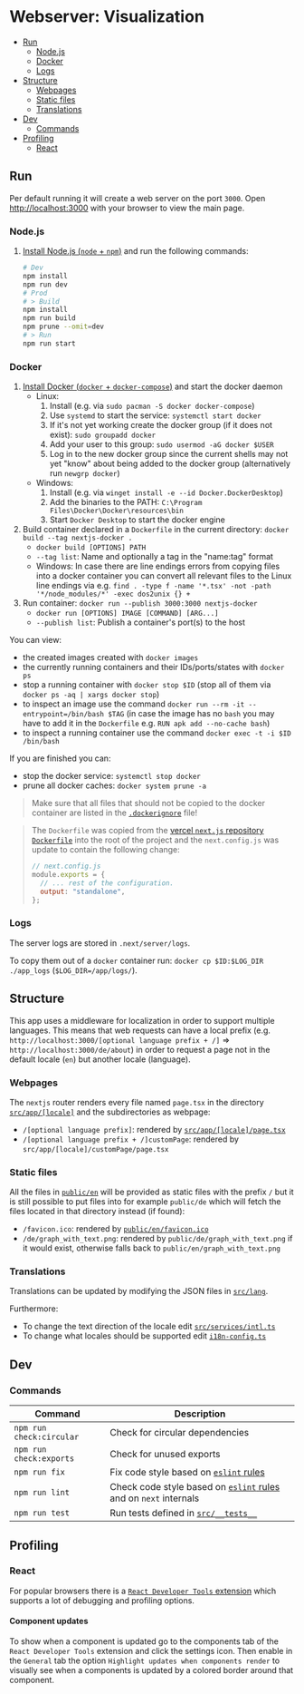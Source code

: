 # Webserver: Visualization

- [Run](#run)
  - [Node.js](#nodejs)
  - [Docker](#docker)
  - [Logs](#logs)
- [Structure](#structure)
  - [Webpages](#webpages)
  - [Static files](#static-files)
  - [Translations](#translations)
- [Dev](#dev)
  - [Commands](#commands)
- [Profiling](#profiling)
  - [React](#react)

## Run

Per default running it will create a web server on the port `3000`.
Open [http://localhost:3000](http://localhost:3000) with your browser to view the main page.

### Node.js

1. [Install Node.js (`node` + `npm`)](https://nodejs.org/en/download) and run the following commands:

   ```sh
   # Dev
   npm install
   npm run dev
   # Prod
   # > Build
   npm install
   npm run build
   npm prune --omit=dev
   # > Run
   npm run start
   ```

### Docker

1. [Install Docker (`docker` + `docker-compose`)](https://docs.docker.com/get-docker/) and start the docker daemon
   - Linux:
     1. Install (e.g. via `sudo pacman -S docker docker-compose`)
     2. Use `systemd` to start the service: `systemctl start docker`
     3. If it's not yet working create the docker group (if it does not exist): `sudo groupadd docker`
     4. Add your user to this group: `sudo usermod -aG docker $USER`
     5. Log in to the new docker group since the current shells may not yet "know" about being added to the docker group (alternatively run `newgrp docker`)
   - Windows:
     1. Install (e.g. via `winget install -e --id Docker.DockerDesktop`)
     2. Add the binaries to the PATH: `C:\Program Files\Docker\Docker\resources\bin`
     3. Start `Docker Desktop` to start the docker engine
2. Build container declared in a `Dockerfile` in the current directory: `docker build --tag nextjs-docker .`
   - `docker build [OPTIONS] PATH`
   - `--tag list`: Name and optionally a tag in the "name:tag" format
   - Windows: In case there are line endings errors from copying files into a docker container you can convert all relevant files to the Linux line endings via e.g. `find . -type f -name '*.tsx' -not -path '*/node_modules/*' -exec dos2unix {} +`
3. Run container: `docker run --publish 3000:3000 nextjs-docker`
   - `docker run [OPTIONS] IMAGE [COMMAND] [ARG...]`
   - `--publish list`: Publish a container's port(s) to the host

You can view:

- the created images created with `docker images`
- the currently running containers and their IDs/ports/states with `docker ps`
- stop a running container with `docker stop $ID` (stop all of them via `docker ps -aq | xargs docker stop`)
- to inspect an image use the command `docker run --rm -it --entrypoint=/bin/bash $TAG`
  (in case the image has no `bash` you may have to add it in the `Dockerfile` e.g. `RUN apk add --no-cache bash`)
- to inspect a running container use the command `docker exec -t -i $ID /bin/bash`

If you are finished you can:

- stop the docker service: `systemctl stop docker`
- prune all docker caches: `docker system prune -a`

> Make sure that all files that should not be copied to the docker container are listed in the [`.dockerignore`](.dockerignore) file!

> The `Dockerfile` was copied from the [vercel `next.js` repository `Dockerfile`](https://github.com/vercel/next.js/blob/canary/examples/with-docker/Dockerfile) into the root of the project and the `next.config.js` was update to contain the following change:
>
> ```js
> // next.config.js
> module.exports = {
>   // ... rest of the configuration.
>   output: "standalone",
> };
> ```

### Logs

The server logs are stored in `.next/server/logs`.

To copy them out of a `docker` container run: `docker cp $ID:$LOG_DIR ./app_logs` (`$LOG_DIR=/app/logs/`).

## Structure

This app uses a middleware for localization in order to support multiple languages.
This means that web requests can have a local prefix (e.g. `http://localhost:3000/[optional language prefix + /]` => `http://localhost:3000/de/about`) in order to request a page not in the default locale (`en`) but another locale (language).

### Webpages

The `nextjs` router renders every file named `page.tsx` in the directory [`src/app/[locale]`](src/app/[locale]) and the subdirectories as webpage:

- `/[optional language prefix]`: rendered by [`src/app/[locale]/page.tsx`](src/app/[locale]/page.tsx)
- `/[optional language prefix + /]customPage`: rendered by `src/app/[locale]/customPage/page.tsx`

### Static files

All the files in [`public/en`](public/en) will be provided as static files with the prefix `/` but it is still possible to put files into for example `public/de` which will fetch the files located in that directory instead (if found):

- `/favicon.ico`: rendered by [`public/en/favicon.ico`](public/en/favicon.ico)
- `/de/graph_with_text.png`: rendered by `public/de/graph_with_text.png` if it would exist, otherwise falls back to `public/en/graph_with_text.png`

### Translations

Translations can be updated by modifying the JSON files in [`src/lang`](src/lang).

Furthermore:

- To change the text direction of the locale edit [`src/services/intl.ts`](src/services/intl.ts)
- To change what locales should be supported edit [`i18n-config.ts`](i18n-config.ts)

## Dev

### Commands

| Command | Description |
| --- | --- |
| `npm run check:circular` | Check for circular dependencies |
| `npm run check:exports` | Check for unused exports |
| `npm run fix` | Fix code style based on [`eslint` rules](.eslintrc.json) |
| `npm run lint` | Check code style based on [`eslint` rules](.eslintrc.json) and on `next` internals |
| `npm run test` | Run tests defined in [`src/__tests__`](src/__tests__) |

## Profiling

### React

For popular browsers there is a [`React Developer Tools` extension](https://react.dev/learn/react-developer-tools) which supports a lot of debugging and profiling options.

#### Component updates

To show when a component is updated go to the components tab of the `React Developer Tools` extension and click the settings icon.
Then enable in the `General` tab the option `Highlight updates when components render` to visually see when a components is updated by a colored border around that component.
